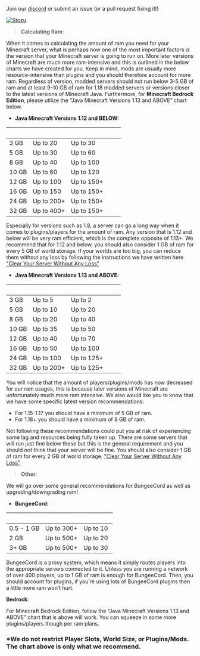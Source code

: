 Join our [discord](https://discord.gg/stozu) or submit an issue (or a pull request fixing it!)

[![Stozu](https://i.imgur.com/P1m0hoi.png)](https://stozu.net/)

> **Calculating Ram**:

When it comes to calculating the amount of ram you need for your Minecraft server, what is perhaps now one of the most important factors is the version that your Minecraft server is going to run on. More later versions of Minecraft are much more ram-intensive and this is outlined in the below charts we have created for you. Keep in mind, mods are usually more resource-intensive than plugins and you should therefore account for more ram. Regardless of version, modded servers should not run below 3-5 GB of ram and at least 9-10 GB of ram for 1.18 modded servers or versions closer to the latest versions of Minecraft Java.
Furthermore, for **Minecraft Bedrock Edition**, please utilize the “Java Minecraft Versions 1.13 and ABOVE” chart below.

- **Java Minecraft Versions 1.12 and BELOW:**<br>

| <span style="color:white">RAM</span> | <span style="color:white">PLAYERS</span> | <span style="color:white">PLUGINS/MODS</span> |
| ------ | ------ | ------ |
| 3 GB | Up to 20 |Up to 30 |
| 5 GB | Up to 30 | Up to 60 |
| 8 GB | Up to 40 | Up to 100 |
| 10 GB | Up to 60 | Up to 120 |
| 12 GB | Up to 100 | Up to 150+ |
| 16 GB | Up to 150 | Up to 150+ |
| 24 GB | Up to 200+ | Up to 150+ |
| 32 GB | Up to 400+ | Up to 150+ |

Especially for versions such as 1.8, a server can go a long way when it comes to plugins/players for the amount of ram. Any version that is 1.12 and below will be very ram efficient, which is the complete opposite of 1.13+. We recommend that for 1.12 and below, you should also consider 1 GB of ram for every 5 GB of world storage. If your worlds are too big, you can reduce them without any loss by following the instructions we have written here ["Clear Your Server Without Any Loss"](https://dash.stozu.net/articles/clear-your-server-without-any-loss)

- **Java Minecraft Versions 1.13 and ABOVE:**

| <span style="color:white">RAM</span> | <span style="color:white">PLAYERS</span> | <span style="color:white">PLUGINS/MODS</span> |
| ------ | ------ | ------ |
| 3 GB | Up to 5 | Up to 2 |
| 5 GB | Up to 10 | Up to 20 |
| 8 GB | Up to 20 | Up to 40 |
| 10 GB | Up to 35 | Up to 50 |
| 12 GB | Up to 40 | Up to 70 | 
| 16 GB | Up to 50 | Up to 100 |
| 24 GB | Up to 100 | Up to 125+ |
| 32 GB | Up to 200+ | Up to 125+ |

You will notice that the amount of players/plugins/mods has now decreased for our ram usages, this is because later versions of Minecraft are unfortunately much more ram intensive. We also would like you to know that we have some specific latest version recommendations:
- For 1.15-1.17 you should have a minimum of 5 GB of ram.
- For 1.18+ you should have a minimum of 8 GB of ram.

Not following these recommendations could put you at risk of experiencing some lag and resources being fully taken up. There are some servers that will run just fine below these but this is the general requirement and you should not think that your server will be fine. You should also consider 1 GB of ram for every 2 GB of world storage. ["Clear Your Server Without Any Loss"](https://dash.stozu.net/articles/clear-your-server-without-any-loss)

> **Other**:

We will go over some general recommendations for BungeeCord as well as upgrading/downgrading ram!

- **BungeeCord:**

| <span style="color:white">RAM</span> | <span style="color:white">PLAYERS</span> | <span style="color:white">PLUGINS</span> |
| ------ | ------ | ------ |
| 0.5 - 1 GB | Up to 300+ | Up to 10 |
| 2 GB | Up to 500+ | Up to 20 |
| 3+ GB | Up to 500+ | Up to 30 |

BungeeCord is a proxy system, which means it simply routes players into the appropriate servers connected to it. Unless you are running a network of over 400 players, up to 1 GB of ram is enough for BungeeCord. Then, you should account for plugins, if you’re using lots of BungeeCord plugins then a little more ram won’t hurt.

**Bedrock**:

For Minecraft Bedrock Edition, follow the “Java Minecraft Versions 1.13 and ABOVE” chart that is above will work. You can squeeze in some more plugins/players though per ram plans.

### *We do not restrict Player Slots, World Size, or Plugins/Mods. The chart above is only what we recommend.
